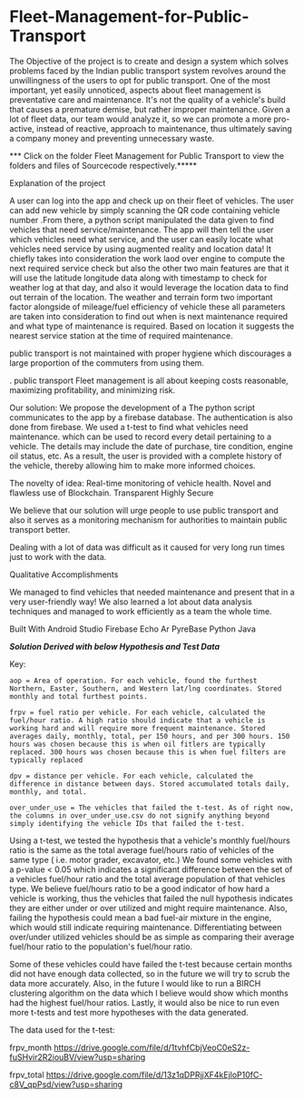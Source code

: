 # Fleet-Management-for-Public-Transport

The Objective of the project is to create and design a system which solves problems faced by the Indian public transport system revolves around the unwillingness of the users to opt for public transport. One of the most important, yet easily unnoticed, aspects about fleet management is preventative care and maintenance. It's not the quality of a vehicle's build that causes a premature demise, but rather improper maintenance. Given a lot of fleet data, our team would analyze it, so we can promote a more pro-active, instead of reactive, approach to maintenance, thus ultimately saving a company money and preventing unnecessary waste.

*** Click on the folder Fleet Management for Public Transport to view the folders and files of Sourcecode respectively.*****

Explanation of the project

A user can log into the app and check up on their fleet of vehicles. The user can add new vehicle by simply scanning the QR code containing vehicle number .From there, a python script manipulated the data given to find vehicles that need service/maintenance. The app will then tell the user which vehicles need what service, and the user can easily locate what vehicles need service by using augmented reality and location data! It chiefly takes into consideration the work laod over engine to compute the next required service check but also the other two main features are that it will use the latitude longitude data along with timestamp to check for weather log at that day, and also it would leverage the location data to find out terrain of the location. The weather and terrain form two important factor alongside of mileage/fuel efficiency of vehicle these all parameters are taken into consideration to find out when is next maintenance required and what type of maintenance is required. Based on location it suggests the nearest service station at the time of required maintenance.

public transport is not maintained with proper hygiene which discourages a large proportion of the commuters from using them.

. public transport Fleet management is all about keeping costs reasonable, maximizing profitability, and minimizing risk.



Our solution: We propose the development of a The python script communicates to the app by a firebase database. The authentication is also done from firebase. We used a t-test to find what vehicles need maintenance. which can be used to record every detail pertaining to a vehicle. The details may include the date of purchase, tire condition, engine oil status, etc. As a result, the user is provided with a complete history of the vehicle, thereby allowing him to make more informed choices.

The novelty of idea: Real-time monitoring of vehicle health. Novel and flawless use of Blockchain. Transparent Highly Secure

We believe that our solution will urge people to use public transport and also it serves as a monitoring mechanism for authorities to maintain public transport better.

Dealing with a lot of data was difficult as it caused for very long run times just to work with the data.

Qualitative Accomplishments

We managed to find vehicles that needed maintenance and present that in a very user-friendly way! We also learned a lot about data analysis techniques and managed to work efficiently as a team the whole time.

Built With Android Studio Firebase Echo Ar PyreBase Python Java

***Solution Derived with below Hypothesis and Test Data***

Key:    
    
    aop = Area of operation. For each vehicle, found the furthest Northern, Easter, Southern, and Western lat/lng coordinates. Stored monthly and total furthest points.
    
    frpv = fuel ratio per vehicle. For each vehicle, calculated the fuel/hour ratio. A high ratio should indicate that a vehicle is working hard and will require more frequent maintenance. Stored averages daily, monthly, total, per 150 hours, and per 300 hours. 150 hours was chosen because this is when oil fitlers are typically replaced. 300 hours was chosen because this is when fuel filters are typically replaced
    
    dpv = distance per vehicle. For each vehicle, calculated the difference in distance between days. Stored accumulated totals daily, monthly, and total.
    
    over_under_use = The vehicles that failed the t-test. As of right now, the columns in over_under_use.csv do not signify anything beyond simply identifying the vehicle IDs that failed the t-test.

Using a t-test, we tested the hypothesis that a vehicle's monthly fuel/hours ratio is the same as the total average fuel/hours ratio of vehicles of the same type ( i.e. motor grader, excavator, etc.) We found some vehicles with a p-value < 0.05 which indicates a significant difference between the set of a vehicles fuel/hour ratio and the total average population of that vehicles type. We believe fuel/hours ratio to be a good indicator of how hard a vehicle is working, thus the vehicles that failed the null hypothesis indicates they are either under or over utilized and might require maintenance. Also, failing the hypothesis could mean a bad fuel-air mixture in the engine, which would still indicate requiring maintenance. Differentiating between over/under utilized vehicles should be as simple as comparing their average fuel/hour ratio to the population's fuel/hour ratio.

Some of these vehicles could have failed the t-test because certain months did not have enough data collected, so in the future we will try to scrub the data more accurately. Also, in the future I would like to run a BIRCH clustering algorithm on the data which I believe would show which months had the highest fuel/hour ratios. Lastly, it would also be nice to run even more t-tests and test more hypotheses with the data generated.

The data used for the t-test:

frpv_month https://drive.google.com/file/d/1tvhfCbjVeoC0eS2z-fuSHvir2R2iouBV/view?usp=sharing

frpv_total https://drive.google.com/file/d/13z1qDPRjjXF4kEjloP10fC-c8V_qpPsd/view?usp=sharing


